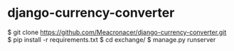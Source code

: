 # django-currency-converter
$ git clone https://github.com/Meacronacer/django-currency-converter.git
$ pip install -r requirements.txt
$ cd exchange/
$ manage.py runserver
